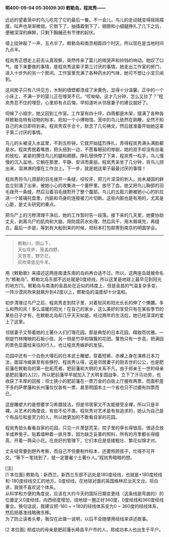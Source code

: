 #### 明400-09-04 05:30(09:30) 敕勒岛，程岚秀——

远远的望着笼中的鸟儿吃完了它的最后一餐。不一会儿，鸟儿的走动就变得摇摇摆摆，叫声也渐渐微弱。它倒下了，抽搐着倒下了，翅膀和小细腿挣扎了几下之后，便被深深的麻醉，只剩下胸脯还有节律的起伏。

墙上挂钟敲了一声，五点半了。敕勒岛和南京相距四个时区，所以现在是当地时间九点半。

程岚秀正想走上前去认真观察，突然传来了婴儿的啼哭声和铃铛的响动。她叹了口气，接下来要做的事情，是程岚秀这辈子第三讨厌的事情。她走出工作室的房门，进入十步外的另一个房间。工作室里充满了各种药水的气味，她可不想让小宝贝闻到。

这间房子只有八坪见方，木制的墙壁都漆成了米黄色，显得十分温馨。正中的一个小床上，不满一岁的婴儿正在嚎哭不已。“哎呦呦，这才几分钟，怎么又拉了？”程岚秀忍不住的埋怨，心里却有点后悔，早知道听从邻居妻子的建议就好了。

伺候了小祖宗，她又回到工作室。工作室有四十坪，四周都是木架，摆满了各种各样敕勒岛特有动物的标本，宛如一个小博物馆。笼中的鸟儿依然在熟睡，全然不知自己的末日即将到来。程岚秀双手合十，默念了几句祷文，然后就准备开始她这辈子第二讨厌的事情。

鸟儿的头被浸入水盆里，不到五秒钟，它就开始猛烈挣扎，弄得程岚秀满头满脸都是水。程岚秀抿着嘴唇，把头扭到一边，不愿看眼前的惨剧，她的双手却没有丝毫的放松，紧紧的撰住鸟儿的腿和翅膀。挣扎很快停了下来，程岚秀一松手，鸟儿慢慢的沉入盆地，它躺在那里，平静、安详而美丽。程岚秀呆坐了几分钟，将鸟儿捞出来，湿淋淋的摆在工作台上。下一步，就是她这辈子最最讨厌的事情！

程岚秀将鸟儿颈部的羽毛拨开一条缝，咬咬牙，把刀片深深的刺入。尚未凝固的鲜血立刻涌了出来，被她小心的收集进一个量杯里。放尽了血，她又把鸟儿胸部的羽毛拨开一条缝，然后沿着羽毛缝割开了整个腹部。鸟儿的五脏六腑被她小心的扒拉进一个玻璃托盘里，内脏和鸟身的连接被刀片切断。这些内脏也是有用的，尤其是心脏，是丈夫研究的重点。

把鸟尸上的污秽清理干净后，她的工作暂时告一段落。接下来的几天里，她要协助丈夫，剥离鸟尸的肌肉和大脑，用防腐药水处理，然后风干，用木屑填充，再缝合。最后一步是，等到有大船到来的时候，把标本打包邮寄到南京的明国学会。

***

> 敕勒川，阴山下，  
> 天似穹庐，笼盖四野。  
> 天苍苍，野茫茫，  
> 风吹草低见牛羊。

用《敕勒歌》来描述这两座南澳东南的岛屿再合适不过。所以，这两座岛就被命名为“敕勒岛”。敕勒北岛东部不远处就是0度经线，所以这里是地球上最早见到阳光的地方[1]。敕勒岛与南澳的金昌处在近似的纬度上，但是金昌的气温复杂多变，一阵沙漠风吹来就飙升到42度以上，敕勒岛的温度却十分温和。

初步清理过鸟尸之后，程岚秀走到院子里，对着轻风和阳光长长的伸了个懒腰。多么和煦的风！多么温暖的阳光！在自己的家乡，这么美好的享受只有在某些季节的某些日子才有，在敕勒北岛却几乎天天如是。经过两年的生活后，她已经深深的爱上了这里。

邻居妻子又带着她的土著仆人们打理花园。那是典型的日本花园，精致而优雅。一侧是竹林掩映的石板小径，另一侧是竹亭和锦簇的花团。篱笆只有一步高，把满园的景色显露给来往的行人，也让程岚秀嫉妒的发狂。

花园中还有一个白色大理石的日本武士雕塑，穿着短裤、赤裸上身在演练日本刀法，面容冷峻甚至有些狰狞。程岚秀认得，这是邻居妻子的刚去世的公公，也是肥前藩在敕勒岛的第一批拓荒者。肥前藩和大明的关系不凡，由于郑亲王一世的母亲是肥前藩的人[2]，所以肥前藩早早就加入了大明复国战争，立下了汗马功劳，也收获了丰厚的回报：领土狭小的肥前藩在一票万金的白衙上厅握有两票，而面积差不多的萨摩藩和长州藩仅仅各有一票，甚至明国本土一个省也只不过握有四票而已。

这座雕塑大约是想要学习希腊技法，但是邻居家又不太能接受全裸，所以只是半裸。从艺术的角度说，有些不伦不类。程岚秀对艺术是有些追求的，她认为自己是个有品位和鉴赏力的人，所以她更加的不敢看自家的花园。

程岚秀扭头看看自家的花园，只见一片萧瑟荒芜，院子里的草长得很高，很适合放羊或养兔子。贴着墙种着一排月季，因为缺乏妥善的照料，所有的月季都长得细高，开着一两朵小花。在良好的管理下，它们本应是低矮粗壮、繁花似锦才对。

丈夫经常要到野外考察，而自己不但要制作标本，还要照顾孩子，忙得不可开交。“等下一笔钱到了，就一定要雇个土著仆人。”程岚秀暗暗的想。

[注]  
[1 本位面] 敕勒岛：新西兰。新西兰东部不远处是180度经线，也就是+180度经线和-180度经线交汇的地方。0度经线，在地球对面的英国格林尼治天文台。坦白讲，我很不喜欢这个体系。  
从科学和方便的角度说，应该在大约今天的国际日期变更线（这条线是弯曲的）的位置定义0度经线，向西经度增加，绕地球一圈正好360度，0度经线和360度经线重合。换句话说，我建议把-180 ~ +180的经线体系变为0 ~ 360度的经线体系，然后把基准线略微东移。  
为了防止读者头晕，我仅在此做一说明，以后不会随便用经线来讲述故事。

[2 本位面] 郑成功的母亲是肥前藩长崎县平户市的人，郑成功本人也出生于平户。

